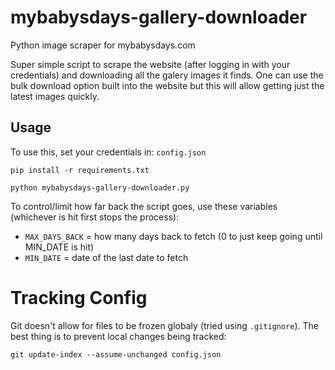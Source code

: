 # mybabysdays-gallery-downloader

Python image scraper for mybabysdays.com

Super simple script to scrape the website (after logging in with your credentials) and downloading all the galery images it finds. One can use the bulk download option built into the website but this will allow getting just the latest images quickly.

## Usage
To use this, set your credentials in: `config.json`

```
pip install -r requirements.txt

python mybabysdays-gallery-downloader.py
```

To control/limit how far back the script goes, use these variables (whichever is hit first stops the process):
 * `MAX_DAYS_BACK` = how many days back to fetch (0 to just keep going until MIN_DATE is hit)
 * `MIN_DATE` = date of the last date to fetch

# Tracking Config

Git doesn't allow for files to be frozen globaly (tried using `.gitignore`). The best thing is to prevent local changes being tracked:
```
git update-index --assume-unchanged config.json
```
